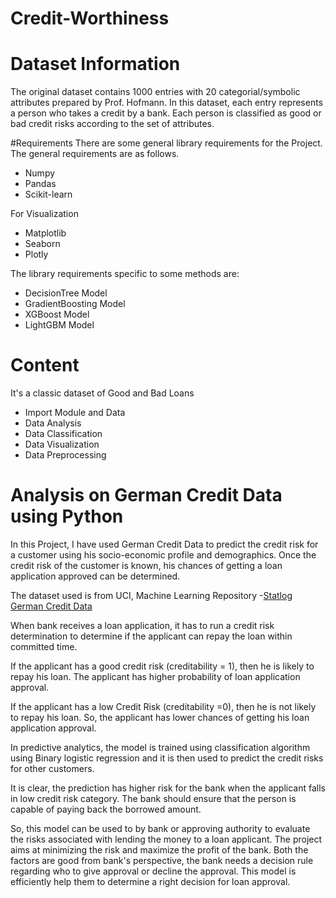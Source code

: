 # Credit-Worthiness
# Dataset Information
The original dataset contains 1000 entries with 20 categorial/symbolic attributes prepared by Prof. Hofmann. In this dataset, each entry represents a person who takes a credit by a bank. Each person is classified as good or bad credit risks according to the set of attributes.

#Requirements
There are some general library requirements for the Project. The general requirements are as follows.

* Numpy
* Pandas
* Scikit-learn
  
 For Visualization
* Matplotlib
* Seaborn
* Plotly
  
 The library requirements specific to some methods are:

* DecisionTree Model
* GradientBoosting Model
* XGBoost Model
* LightGBM Model
# Content
It's a classic dataset of Good and Bad Loans

* Import Module and Data
* Data Analysis
* Data Classification
* Data Visualization
* Data Preprocessing
# Analysis on German Credit Data using Python
In this Project, I have used German Credit Data to predict the credit risk for a customer using his socio-economic profile and demographics. Once the credit risk of the customer is known, his chances of getting a loan application approved can be determined.

The dataset used is from UCI, Machine Learning Repository -[Statlog German Credit Data](https://archive.ics.uci.edu/dataset/144/statlog+german+credit+data)

When bank receives a loan application, it has to run a credit risk determination to determine if the applicant can repay the loan within committed time. 

If the applicant has a good credit risk (creditability = 1), then he is likely to repay his loan. The applicant has higher probability of loan application approval.

If the applicant has a low Credit Risk (creditability =0), then he is not likely to repay his loan. So, the applicant has lower chances of getting his loan application approval.

In predictive analytics, the model is trained using classification algorithm using Binary logistic regression and it is then used to predict the credit risks for other customers.

It is clear, the prediction has higher risk for the bank when the applicant falls in low credit risk category. The bank should ensure that the person is capable of paying back the borrowed amount.

So, this model can be used to by bank or approving authority to evaluate the risks associated with lending the money to a loan applicant. The project aims at minimizing the risk and maximize the profit of the bank. Both the factors are good from bank's perspective, the bank needs a decision rule regarding who to give approval or decline the approval. This model is efficiently help them to determine a right decision for loan approval.
